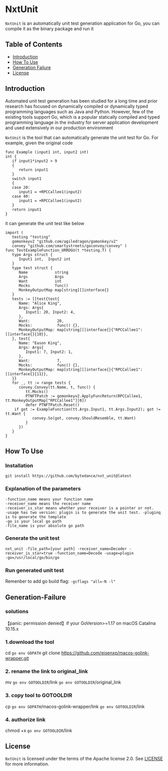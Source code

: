# NxtUnit

`NxtUnit` is an automatically unit test generation application for Go, you can compile it as the binary package and run it

## Table of Contents

- [Introduction](#Introduction)
- [How To Use](#How-To-Use)
- [Generation Failure](#Generation-Failure)
- [License](#License)

## Introduction

Automated unit test generation has been studied for a long time and prior research has focused on dynamically compiled or 
dynamically typed programming languages such as Java and Python. However, few of the existing tools support Go, 
which is a popular statically compiled and typed programming language in the industry for server application development 
and used extensively in our production environment

`NxtUnit` is the tool that can automatically generate the unit test for Go. For example, given the original code
```
func Example (input1 int, input2 int) 
int {
   if input1*input2 > 9 
   {
      return input1
   }
   switch input1 
   {
   case 20:
      input1 = +RPCCallee1(input2)
   case 40:
      input1 = +RPCCallee1(input2)
   }
   return input1
}
```

it can generate the unit test like below
```
import (
   testing "testing"
   gomonkeyv2 "github.com/agiledragon/gomonkey/v2"
   convey "github.com/smartystreets/goconvey/convey" )
func TestExampleFunction_URRDGU(t *testing.T) {
   type Args struct {
      Input1 int,  Input2 int
   }
   type test struct {
      Name            string
      Args            Args
      Want            int
      Mocks           func()
      MonkeyOutputMap map[string][]interface{}
   }
   tests := []test{test{
      Name: "Alice King",
      Args: Args{
         Input1: 20, Input2: 4,
      },
      Want:            20,
      Mocks:           func() {},
      MonkeyOutputMap: map[string][]interface{}{"RPCCallee1": []interface{}{10}},
   }, test{
      Name: "Eason King",
      Args: Args{
         Input1: 7, Input2: 1,
      },
      Want:            7,
      Mocks:           func() {},
      MonkeyOutputMap: map[string][]interface{}{"RPCCallee1": []interface{}{11}},
   }}
   for _, tt := range tests {
      convey.Convey(tt.Name, t, func() {
         tt.Mocks()
         PTNFTPatch := gomonkeyv2.ApplyFuncReturn(RPCCallee1, tt.MonkeyOutputMap["RPCCallee1"][0])
         defer PTNFTPatch.Reset()
    if got := ExampleFunction(tt.Args.Input1, tt.Args.Input2); got != tt.Want {
            convey.So(got, convey.ShouldResemble, tt.Want)
         }
      })
   }
}
```


## How To Use
### Installation
```
git install https://github.com/bytedance/nxt_unit@latest
```

### Explanation of the parameters
```
-function_name means your function name
-receiver_name means the receiver name
-receiver_is_star means whether your receiver is a pointer or not.
-usage has two version: plugin is to generate the unit test. -pluginq is to generate the template
-go is your local go path
-file_name is your absolute go path
```
###  Generate the unit test
```
nxt_unit -file_path=[your path] -receiver_name=Decoder -receiver_is_star=true -function_name=Decode -usage=plugin
-go=/usr/local/go/bin/go
```
### Run generated unit test
Remenber to add go build flag: `-gcflags "all=-N -l"`
## Generation-Failure
### solutions
【panic: permission denied】if your GoVersion>=1.17 on macOS Catalina 10.15.x
### 1.download the tool
cd `go env GOPATH`
git clone https://github.com/eisenxp/macos-golink-wrapper.git
### 2. rename the link to original_link
mv `go env GOTOOLDIR`/link `go env GOTOOLDIR`/original_link 
### 3. copy tool to GOTOOLDIR
cp `go env GOPATH`/macos-golink-wrapper/link  `go env GOTOOLDIR`/link 
### 4. authorize link
chmod +x `go env GOTOOLDIR`/link


## License

`NxtUnit` is licensed under the terms of the Apache license 2.0. See [LICENSE](LICENSE) for more information.